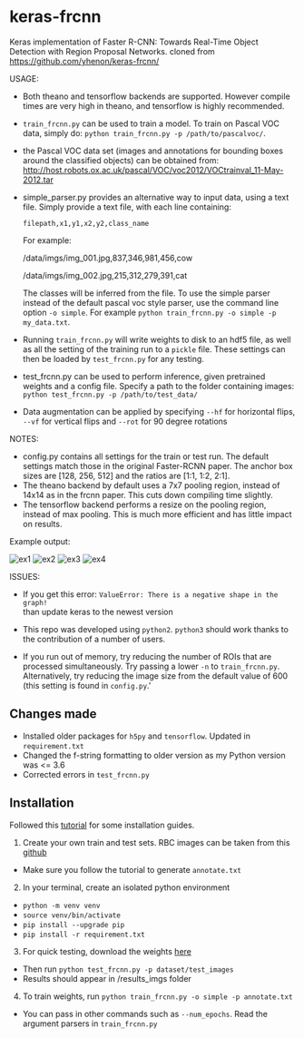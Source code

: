 # keras-frcnn
Keras implementation of Faster R-CNN: Towards Real-Time Object Detection with Region Proposal Networks.
cloned from https://github.com/yhenon/keras-frcnn/



USAGE:
- Both theano and tensorflow backends are supported. However compile times are very high in theano, and tensorflow is highly recommended.
- `train_frcnn.py` can be used to train a model. To train on Pascal VOC data, simply do:
`python train_frcnn.py -p /path/to/pascalvoc/`. 
- the Pascal VOC data set (images and annotations for bounding boxes around the classified objects) can be obtained from: http://host.robots.ox.ac.uk/pascal/VOC/voc2012/VOCtrainval_11-May-2012.tar
- simple_parser.py provides an alternative way to input data, using a text file. Simply provide a text file, with each
line containing:

    `filepath,x1,y1,x2,y2,class_name`

    For example:

    /data/imgs/img_001.jpg,837,346,981,456,cow
    
    /data/imgs/img_002.jpg,215,312,279,391,cat

    The classes will be inferred from the file. To use the simple parser instead of the default pascal voc style parser,
    use the command line option `-o simple`. For example `python train_frcnn.py -o simple -p my_data.txt`.

- Running `train_frcnn.py` will write weights to disk to an hdf5 file, as well as all the setting of the training run to a `pickle` file. These
settings can then be loaded by `test_frcnn.py` for any testing.

- test_frcnn.py can be used to perform inference, given pretrained weights and a config file. Specify a path to the folder containing
images:
    `python test_frcnn.py -p /path/to/test_data/`
- Data augmentation can be applied by specifying `--hf` for horizontal flips, `--vf` for vertical flips and `--rot` for 90 degree rotations



NOTES:
- config.py contains all settings for the train or test run. The default settings match those in the original Faster-RCNN
paper. The anchor box sizes are [128, 256, 512] and the ratios are [1:1, 1:2, 2:1].
- The theano backend by default uses a 7x7 pooling region, instead of 14x14 as in the frcnn paper. This cuts down compiling time slightly.
- The tensorflow backend performs a resize on the pooling region, instead of max pooling. This is much more efficient and has little impact on results.


Example output:

![ex1](http://i.imgur.com/7Lmb2RC.png)
![ex2](http://i.imgur.com/h58kCIV.png)
![ex3](http://i.imgur.com/EbvGBaG.png)
![ex4](http://i.imgur.com/i5UAgLb.png)

ISSUES:

- If you get this error:
`ValueError: There is a negative shape in the graph!`    
    than update keras to the newest version

- This repo was developed using `python2`. `python3` should work thanks to the contribution of a number of users.

- If you run out of memory, try reducing the number of ROIs that are processed simultaneously. Try passing a lower `-n` to `train_frcnn.py`. Alternatively, try reducing the image size from the default value of 600 (this setting is found in `config.py`.'

## Changes made
* Installed older packages for `h5py` and `tensorflow`. Updated in `requirement.txt`
* Changed the f-string formatting to older version as my Python version was <= 3.6
* Corrected errors in `test_frcnn.py`

## Installation
Followed this [tutorial](https://medium.com/analytics-vidhya/a-practical-implementation-of-the-faster-r-cnn-algorithm-for-object-detection-part-2-with-cac45dada619) for some installation guides.
1. Create your own train and test sets. RBC images can be taken from this [github](https://github.com/Shenggan/BCCD_Dataset)
* Make sure you follow the tutorial to generate `annotate.txt`
2. In your terminal, create an isolated python environment
* `python -m venv venv`
* `source venv/bin/activate`
* `pip install --upgrade pip`
* `pip install -r requirement.txt`
3. For quick testing, download the weights [here](https://drive.google.com/file/d/1OmCKlUEYmTjg_jaaN-IQm81eHROU-Gyl/view)
* Then run `python test_frcnn.py -p dataset/test_images`
* Results should appear in /results_imgs folder
4. To train weights, run `python train_frcnn.py -o simple -p annotate.txt`
* You can pass in other commands such as `--num_epochs`. Read the argument parsers in `train_frcnn.py`
